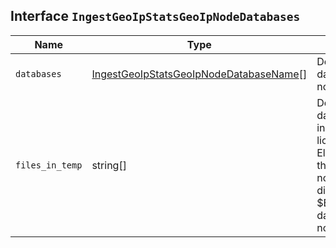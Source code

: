 ## Interface `IngestGeoIpStatsGeoIpNodeDatabases`

| Name | Type | Description |
| - | - | - |
| `databases` | [IngestGeoIpStatsGeoIpNodeDatabaseName](./IngestGeoIpStatsGeoIpNodeDatabaseName.md)[] | Downloaded databases for the node. |
| `files_in_temp` | string[] | Downloaded database files, including related license files. Elasticsearch stores these files in the node’s temporary directory: $ES_TMPDIR/geoip-databases/ < node_id > . |
